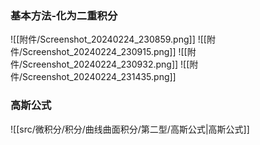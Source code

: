 

### 基本方法-化为二重积分
![[附件/Screenshot_20240224_230859.png]]
![[附件/Screenshot_20240224_230915.png]]
![[附件/Screenshot_20240224_230932.png]]
![[附件/Screenshot_20240224_231435.png]]
### 高斯公式
![[src/微积分/积分/曲线曲面积分/第二型/高斯公式|高斯公式]]

